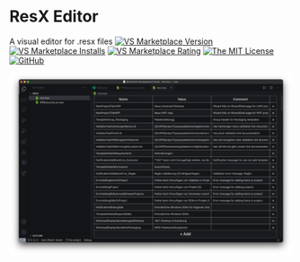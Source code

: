 # ResX Editor

A visual editor for .resx files
[![VS Marketplace Version](https://vsmarketplacebadge.apphb.com/version-short/DominicVonk.resx-editor.svg?style=flat)](https://marketplace.visualstudio.com/items?itemName=DominicVonk.resx-editor)
[![VS Marketplace Installs](https://vsmarketplacebadge.apphb.com/installs-short/DominicVonk.resx-editor.svg?style=flat)](https://marketplace.visualstudio.com/items?itemName=DominicVonk.resx-editor)
[![VS Marketplace Rating](https://vsmarketplacebadge.apphb.com/rating-short/DominicVonk.resx-editor.svg?style=flat)](https://marketplace.visualstudio.com/items?itemName=DominicVonk.resx-editor)
[![The MIT License](https://img.shields.io/badge/license-MIT-orange.svg?style=flat)](http://opensource.org/licenses/MIT)
[![GitHub](https://img.shields.io/github/issues/DominicVonk/vscode-resx.svg?style=flat)](https://github.com/DominicVonk/vscode-resx/issues)

![screenshot](screen.png)